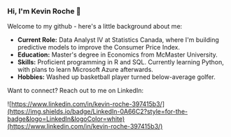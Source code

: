### Hi, I'm Kevin Roche 👋

Welcome to my github - here's a little background about me:

- **Current Role:** Data Analyst IV at Statistics Canada, where I'm building predictive models to improve the Consumer Price Index.
- **Education:** Master's degree in Economics from McMaster University.
- **Skills:** Proficient programming in R and SQL. Currently learning Python, with plans to learn Microsoft Azure afterwards.
- **Hobbies:** Washed up basketball player turned below-average golfer.

Want to connect? Reach out to me on LinkedIn:

![https://www.linkedin.com/in/kevin-roche-397415b3/](https://img.shields.io/badge/LinkedIn-0A66C2?style=for-the-badge&logo=LinkedIn&logoColor=white)(https://www.linkedin.com/in/kevin-roche-397415b3/)

